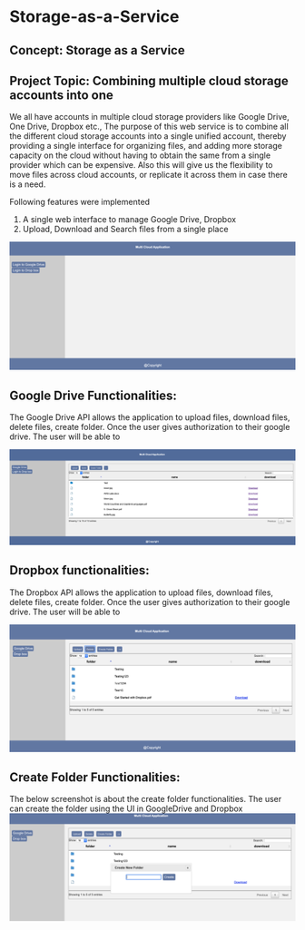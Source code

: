 # Storage-as-a-Service

## Concept: Storage as a Service
## Project Topic: Combining multiple cloud storage accounts into one 

We all have accounts in multiple cloud storage providers like Google Drive, One Drive, Dropbox etc., The purpose of this web service is to combine all the different cloud storage accounts into a single unified account, thereby providing a single interface for organizing files, and adding more storage capacity on the cloud without having to obtain the same from a single provider which can be expensive. Also this will give us the flexibility to move files across cloud accounts, or replicate it across them in case there is a need. 

Following features were implemented
1. A single web interface to manage Google Drive, Dropbox
2. Upload, Download and Search files from a single place

![Login Window](https://github.com/shivassg/Storage-as-a-service/blob/master/images/Login%20Page.png)

## Google Drive Functionalities:

The Google Drive API allows the application to upload files, download files, delete files, create folder. Once the user gives authorization to their google drive. The user will be able to 

![GoogleDrive](https://github.com/shivassg/Storage-as-a-service/blob/master/images/GoogleDrive.png)

## Dropbox functionalities:
The Dropbox API allows the application to upload files, download files, delete files, create folder. Once the user gives authorization to their google drive. The user will be able to 

![DropbBox](https://github.com/shivassg/Storage-as-a-service/blob/master/images/Onebox%20drive.png)

## Create Folder Functionalities:

The below screenshot is about the create folder functionalities. The user can create the folder using the UI in GoogleDrive and Dropbox
![CreateFolder](https://github.com/shivassg/Storage-as-a-service/blob/master/images/CreateFolder.png)
